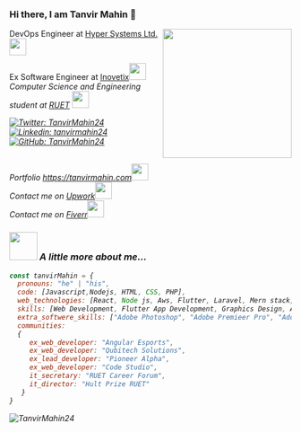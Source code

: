 ### Hi there, I am Tanvir Mahin 👋
<img align='right' src="https://media.giphy.com/media/lq4OYg1yffhDdrnL39/giphy.gif" width="230">
<p>DevOps Engineer at <a href="https://hypersystems.com.bd/"> Hyper Systems Ltd.</a><img src="https://media.giphy.com/media/WUlplcMpOCEmTGBtBW/giphy.gif" width="30"></br>
<p>Ex Software Engineer at <a href="https://inovetix.com"> Inovetix</a><img src="https://media.giphy.com/media/WUlplcMpOCEmTGBtBW/giphy.gif" width="30"></br><em>Computer Science and Engineering student at <a href="https://www.ruet.ac.bd/">RUET</a> <img src="https://media.giphy.com/media/fYSnHlufseco8Fh93Z/giphy.gif" width="30">
  </p>

[![Twitter: TanvirMahin24](https://img.shields.io/twitter/follow/TanvirMahin24?style=social)](https://twitter.com/TanvirMahin24)
[![Linkedin: tanvirmahin24](https://img.shields.io/badge/-tanvirmahin24-blue?style=flat-square&logo=Linkedin&logoColor=white&link=https://www.linkedin.com/in/tanvirmahin24/)](https://www.linkedin.com/in/tanvirmahin24)
[![GitHub: TanvirMahin24](https://img.shields.io/github/followers/TanvirMahin24?label=follow&style=social)](https://github.com/TanvirMahin24)

</br>Portfolio <a href="https://tanvirmahin.com"> https://tanvirmahin.com</a><img src="https://media.giphy.com/media/WUlplcMpOCEmTGBtBW/giphy.gif" width="30"> 
</br>Contact me on  <a href="https://www.upwork.com/freelancers/~01cc30f944166fcadf"> Upwork</a><img src="https://media.giphy.com/media/WUlplcMpOCEmTGBtBW/giphy.gif" width="30"> 
</br>Contact me on  <a href="https://www.fiverr.com/tanvirmahin?public_mode=true"> Fiverr</a><img src="https://media.giphy.com/media/WUlplcMpOCEmTGBtBW/giphy.gif" width="30"> 

### <img src="https://media.giphy.com/media/VgCDAzcKvsR6OM0uWg/giphy.gif" width="50"> A little more about me...  
```javascript
const tanvirMahin = {
  pronouns: "he" | "his",
  code: [Javascript,Nodejs, HTML, CSS, PHP],
  web_technologies: [React, Node js, Aws, Flutter, Laravel, Mern stack, Next.js, Git, Github, Docker],
  skills: [Web Development, Flutter App Development, Graphics Design, Audio Mastering, Video Editing],
  extra_softwere_skills: ["Adobe Photoshop", "Adobe Premieer Pro", "Adobe Illustrator", "Adobe After Effect", "Adobe Audition"],
  communities: 
  {
     ex_web_developer: "Angular Esports",
     ex_web_developer: "Qubitech Solutions",
     ex_lead_developer: "Pioneer Alpha",
     ex_web_developer: "Code Studio",
     it_secretary: "RUET Career Forum",
     it_director: "Hult Prize RUET"
   }
}
```
<p><img align="center" src="https://github-readme-streak-stats.herokuapp.com/?user=TanvirMahin24&theme=radical" alt="TanvirMahin24" /></p>
